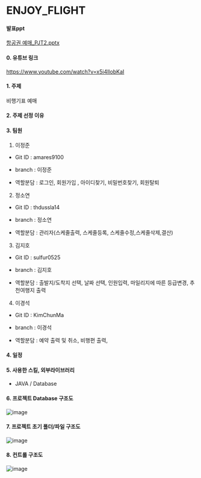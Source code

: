 # ENJOY_FLIGHT

#### 발표ppt
[항공권 예매_PJT2.pptx](https://github.com/amares9100/PJT2/files/10905945/_PJT2.pptx)

#### 0. 유튜브 링크
https://www.youtube.com/watch?v=x5i4lIobKaI

#### 1. 주제
비행기표 예매

#### 2. 주제 선정 이유


#### 3. 팀원
1. 이정준
  
  
  -  Git ID : amares9100
  
  
  -  branch : 이정준
  
  
  -  역할분담 : 로그인, 회원가입 , 아이디찾기, 비밀번호찾기, 회원탈퇴  
  
  
  
2. 정소연
  
  
  -  Git ID : thdussla14
  
  
  -  branch : 정소연
  
  
  -  역할분담 : 관리자(스케줄출력, 스케줄등록, 스케줄수정,스케줄삭제,결산)
  
  
  
 3. 김지호
  
  
  -  Git ID : sulfur0525
  
  
  -  branch : 김지호
  
  
  -  역할분담 : 출발지/도착지 선택, 날짜 선택, 인원입력, 마일리지에 따른 등급변경, 추천여행지 출력
  
  
  4. 이경석
  
  
  -  Git ID : KimChunMa
  
  
  -  branch : 이경석
  
  
  -  역할분담 :  예약 출력 및 취소, 비행편 출력, 
  
  
  
#### 4. 일정



#### 5. 사용한 스킬, 외부라이브러리
- JAVA / Database




#### 6. 프로젝트 Database 구조도
![image](https://user-images.githubusercontent.com/121651359/221497952-2d44b228-1769-441c-89a7-2b1caad3464c.png)



#### 7. 프로젝트 초기 폴더/파일 구조도
![image](https://user-images.githubusercontent.com/121651359/221498774-8978f4ed-86ea-4054-ae38-9913fd2ba053.png)


#### 8. 컨트롤 구조도
![image](https://user-images.githubusercontent.com/121651359/221498628-891aab39-7864-4b94-a270-674cc2e9c235.png)
